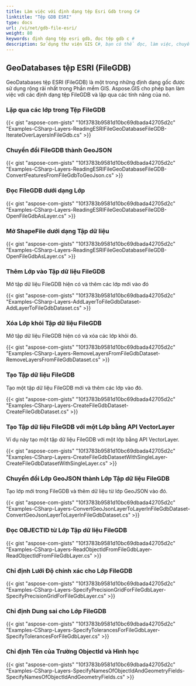 ```yaml
---
title: Làm việc với định dạng tệp Esri Gdb trong C#
linktitle: "Tệp GDB ESRI"
type: docs
url: /vi/net/gdb-file-esri/
weight: 80
keywords: định dạng tệp esri gdb, đọc tệp gdb c #
description: Sử dụng thư viện GIS C#, bạn có thể đọc, làm việc, chuyển đổi hoặc thao tác định dạng FileGDB GeoDatabases của ESRI.
---
```


## **GeoDatabases tệp ESRI (FileGDB)**
GeoDatabases tệp ESRI (FileGDB) là một trong những định dạng gốc được sử dụng rộng rãi nhất trong Phần mềm GIS. Aspose.GIS cho phép bạn làm việc với các định dạng tệp FileGDB và lặp qua các tính năng của nó.

### **Lặp qua các lớp trong Tệp FileGDB**
{{< gist "aspose-com-gists" "10f3783b9581d10bc69dbada42705d2c" "Examples-CSharp-Layers-ReadingESRIFileGeoDatabaseFileGDB-IterateOverLayersInFileGdb.cs" >}}

### **Chuyển đổi FileGDB thành GeoJSON**
{{< gist "aspose-com-gists" "10f3783b9581d10bc69dbada42705d2c" "Examples-CSharp-Layers-ReadingESRIFileGeoDatabaseFileGDB-ConvertFeaturesFromFileGdbToGeoJson.cs" >}}

### **Đọc FileGDB dưới dạng Lớp**
{{< gist "aspose-com-gists" "10f3783b9581d10bc69dbada42705d2c" "Examples-CSharp-Layers-ReadingESRIFileGeoDatabaseFileGDB-OpenFileGdbAsLayer.cs" >}}

### **Mở ShapeFile dưới dạng Tập dữ liệu**
{{< gist "aspose-com-gists" "10f3783b9581d10bc69dbada42705d2c" "Examples-CSharp-Layers-ReadingESRIFileGeoDatabaseFileGDB-OpenFileGdbAsLayer.cs" >}}

### **Thêm Lớp vào Tập dữ liệu FileGDB**
Mở tập dữ liệu FileGDB hiện có và thêm các lớp mới vào đó

{{< gist "aspose-com-gists" "10f3783b9581d10bc69dbada42705d2c" "Examples-CSharp-Layers-AddLayerToFileGdbDataset-AddLayerToFileGdbDataset.cs" >}}

### **Xóa Lớp khỏi Tập dữ liệu FileGDB**
Mở tập dữ liệu FileGDB hiện có và xóa các lớp khỏi đó.

{{< gist "aspose-com-gists" "10f3783b9581d10bc69dbada42705d2c" "Examples-CSharp-Layers-RemoveLayersFromFileGdbDataset-RemoveLayersFromFileGdbDataset.cs" >}}

### **Tạo Tập dữ liệu FileGDB**
Tạo một tập dữ liệu FileGDB mới và thêm các lớp vào đó.

{{< gist "aspose-com-gists" "10f3783b9581d10bc69dbada42705d2c" "Examples-CSharp-Layers-CreateFileGdbDataset-CreateFileGdbDataset.cs" >}}

### **Tạo Tập dữ liệu FileGDB với một Lớp bằng API VectorLayer**
Ví dụ này tạo một tập dữ liệu FileGDB với một lớp bằng API VectorLayer.

{{< gist "aspose-com-gists" "10f3783b9581d10bc69dbada42705d2c" "Examples-CSharp-Layers-CreateFileGdbDatasetWithSingleLayer-CreateFileGdbDatasetWithSingleLayer.cs" >}}

### **Chuyển đổi Lớp GeoJSON thành Lớp Tập dữ liệu FileGDB**
Tạo lớp mới trong FileGDB và thêm dữ liệu từ lớp GeoJSON vào đó.

{{< gist "aspose-com-gists" "10f3783b9581d10bc69dbada42705d2c" "Examples-CSharp-Layers-ConvertGeoJsonLayerToLayerInFileGdbDataset-ConvertGeoJsonLayerToLayerInFileGdbDataset.cs" >}}

### **Đọc OBJECTID từ Lớp Tập dữ liệu FileGDB**
{{< gist "aspose-com-gists" "10f3783b9581d10bc69dbada42705d2c" "Examples-CSharp-Layers-ReadObjectIdFromFileGdbLayer-ReadObjectIdFromFileGdbLayer.cs" >}}

### **Chỉ định Lưới Độ chính xác cho Lớp FileGDB**
{{< gist "aspose-com-gists" "10f3783b9581d10bc69dbada42705d2c" "Examples-CSharp-Layers-SpecifyPrecisionGridForFileGdbLayer-SpecifyPrecisionGridForFileGdbLayer.cs" >}}

### **Chỉ định Dung sai cho Lớp FileGDB**
{{< gist "aspose-com-gists" "10f3783b9581d10bc69dbada42705d2c" "Examples-CSharp-Layers-SpecifyTolerancesForFileGdbLayer-SpecifyTolerancesForFileGdbLayer.cs" >}}

### **Chỉ định Tên của Trường ObjectId và Hình học**
{{< gist "aspose-com-gists" "10f3783b9581d10bc69dbada42705d2c" "Examples-CSharp-Layers-SpecifyNamesOfObjectIdAndGeometryFields-SpecifyNamesOfObjectIdAndGeometryFields.cs" >}}
